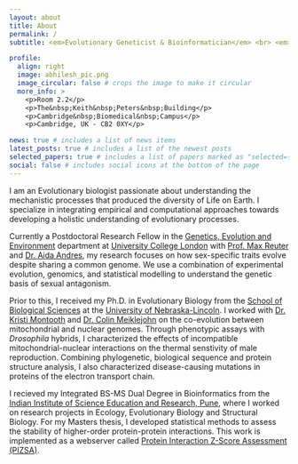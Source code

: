 ```yaml
---
layout: about
title: About
permalink: /
subtitle: <em>Evolutionary Geneticist & Bioinformatician</em> <br> <em><a href=https://www.mrc-mbu.cam.ac.uk/'>MRC Mitochondrial Biology Unit <br> University of Cambridge</a></em>

profile:
  align: right
  image: abhilesh_pic.png
  image_circular: false # crops the image to make it circular
  more_info: >
    <p>Room 2.2</p>
    <p>The&nbsp;Keith&nbsp;Peters&nbsp;Building</p>
    <p>Cambridge&nbsp;Biomedical&nbsp;Campus</p>
    <p>Cambridge, UK - CB2 0XY</p>

news: true # includes a list of news items
latest_posts: true # includes a list of the newest posts
selected_papers: true # includes a list of papers marked as "selected={true}"
social: false # includes social icons at the bottom of the page
---
```


I am an Evolutionary biologist passionate about understanding the mechanistic processes that produced the diversity of Life on Earth. I specialize in integrating empirical and computational approaches towards developing a holistic understanding of evolutionary processes.

Currently a Postdoctoral Research Fellow in the [Genetics, Evolution and Environment](https://www.ucl.ac.uk/biosciences/gee) department at [University College London](https://www.ucl.ac.uk/) with [Prof. Max Reuter](https://www.ucl.ac.uk/biosciences/people/max-reuter) and [Dr. Aida Andres](https://www.ucl.ac.uk/biosciences/people/dr-aida-andres), my research focuses on how sex-specific traits evolve despite sharing a common genome. We use a combination of experimental evolution, genomics, and statistical modelling to understand the genetic basis of sexual antagonism.

Prior to this, I received my Ph.D. in Evolutionary Biology from the [School of Biological Sciences](https://biosci.unl.edu/) at the [University of Nebraska-Lincoln](https://www.unl.edu/). I worked with [Dr. Kristi Montooth](https://biosci.unl.edu/kristi-montooth) and [Dr. Colin Meiklejohn](https://biosci.unl.edu/colin-meiklejohn) on the co-evolution between mitochondrial and nuclear genomes. Through phenotypic assays with _Drosophila_ hybrids, I characterized the effects of incompatible mitochondrial-nuclear interactions on the thermal senstivity of male reproduction. Combining phylogenetic, biological sequence and protein structure analysis, I also characterized disease-causing mutations in proteins of the electron transport chain.

I recieved my Integrated BS-MS Dual Degree in Bioinformatics from the [Indian Institute of Science Education and Research, Pune](https://www.iiserpune.ac.in/), where I worked on research projects in Ecology, Evolutionary Biology and Structural Biology. For my Masters thesis, I developed statistical methods to assess the stability of higher-order protein-protein interactions. This work is implemented as a webserver called [Protein Interaction Z-Score Assessment (PIZSA)](http://cospi.iiserpune.ac.in/pizsa/).
